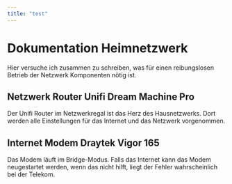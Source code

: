 ```yaml
---
title: "test"
---
```


# Dokumentation Heimnetzwerk

Hier versuche ich zusammen zu schreiben, was für einen reibungslosen Betrieb der Netzwerk Komponenten nötig ist.

## Netzwerk Router Unifi Dream Machine Pro

Der Unifi Router im Netzwerkregal ist das Herz des Hausnetzwerks. Dort werden alle Einstellungen für das Internet und das Netzwerk vorgenommen.

## Internet Modem Draytek Vigor 165

Das Modem läuft im Bridge-Modus. Falls das Internet kann das Modem neugestartet werden, wenn das nicht hilft, liegt der Fehler wahrscheinlich bei der Telekom.
